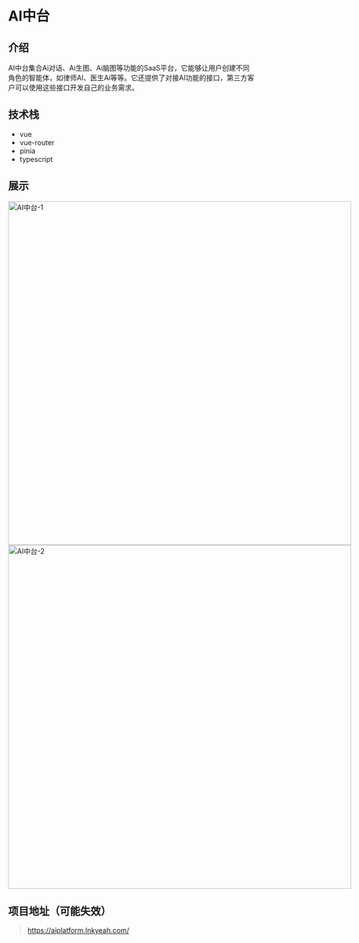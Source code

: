 # AI中台

## 介绍

AI中台集合Ai对话、Ai生图、Ai脑图等功能的SaaS平台，它能够让用户创建不同角色的智能体，如律师AI、医生Ai等等。它还提供了对接AI功能的接口，第三方客户可以使用这些接口开发自己的业务需求。

## 技术栈

- vue
- vue-router
- pinia
- typescript

## 展示

<img src="http://zhongxk.com/blogImg/AI中台-1.jpg" title="AI中台" alt="AI中台-1" width="700px" style="max-width: none" />
<img src="http://zhongxk.com/blogImg/AI中台-2.jpg" title="AI中台" alt="AI中台-2" width="700px" style="max-width: none" />

## 项目地址（可能失效）

> https://aiplatform.lnkyeah.com/
